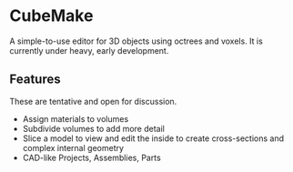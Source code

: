 # CubeMake

A simple-to-use editor for 3D objects using octrees and voxels. It is currently under heavy, early development.

## Features

These are tentative and open for discussion.

  * Assign materials to volumes
  * Subdivide volumes to add more detail
  * Slice a model to view and edit the inside to create cross-sections and complex internal geometry
  * CAD-like Projects, Assemblies, Parts
